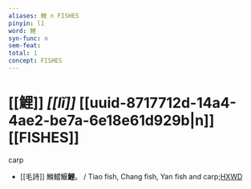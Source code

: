 ```yaml
---
aliases: 鯉 n FISHES
pinyin: lǐ
word: 鯉
syn-func: n
sem-feat: 
total: 1
concept: FISHES 
---
```

# [[鯉]] *[[lǐ]]*  [[uuid-8717712d-14a4-4ae2-be7a-6e18e61d929b|n]] [[FISHES]]
carp
 - [[毛詩]] 鰷鱨鰋**鯉**。 / Tiao fish, Chang fish, Yan fish and carp;[HXWD](https://hxwd.org/textview.html?location=KR1c0001_tls_027-23a.5)